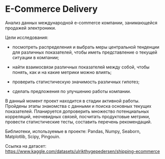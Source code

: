 # E-Commerce Delivery

Анализ данных международной e-commerce компании, занимающейся продажей электроники.

Цели исследования:

- посмотреть распределения и выбрать меры центральной тенденции для различных показателей, чтобы иметь представление о текущей ситуации в компании;
 
- найти взаимосвязи различных показателей между собой, чтобы понять, как и на какие метрики можно влиять;
 
- проверить статистическую значимость различных гипотез;
 
- сделать предложения по улучшению работы компании.
 
В данный момент проект находится в стадии активной работы. Пройдены этапы знакомства с данными и поиска основных текущих показателей. Планируется допроверить множество потенциальных корреляций, неочевидных связей, посчитать продуктовые метрики, провести статистические тесты, составить перечень рекомендаций.

Библиотеки, используемые в проекте: Pandas, Numpy, Seaborn, Matplotlib, Scipy, Pingouin.
 
Ссылка на датасет: https://www.kaggle.com/datasets/ulrikthygepedersen/shipping-ecommerce
